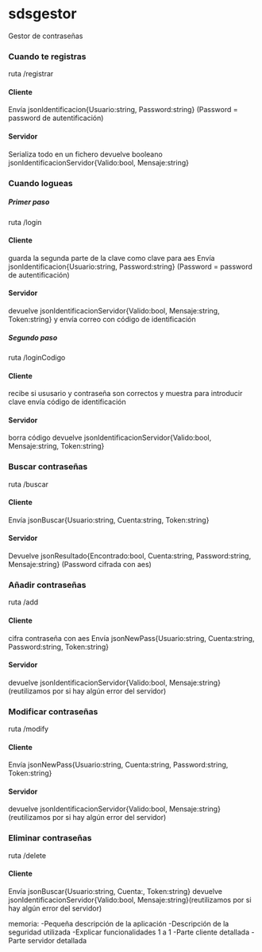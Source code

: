 ﻿# sdsgestor
Gestor de contraseñas

### Cuando te registras
ruta /registrar
#### Cliente
Envía jsonIdentificacion{Usuario:string, Password:string} (Password = password de autentificación)
#### Servidor
Serializa todo en un fichero
devuelve booleano jsonIdentificacionServidor{Valido:bool, Mensaje:string} 

### Cuando logueas
##### Primer paso
ruta /login
#### Cliente 
guarda la segunda parte de la clave como clave para aes
Envía jsonIdentificacion{Usuario:string, Password:string} (Password = password de autentificación)
#### Servidor
devuelve jsonIdentificacionServidor{Valido:bool, Mensaje:string, Token:string} 
y envía correo con código de identificación
##### Segundo paso
ruta /loginCodigo
#### Cliente
recibe si ususario y contraseña son correctos y muestra para introducir clave
envía código de identificación
#### Servidor
borra código
devuelve jsonIdentificacionServidor{Valido:bool, Mensaje:string, Token:string} 

### Buscar contraseñas
ruta /buscar
#### Cliente
Envía jsonBuscar{Usuario:string, Cuenta:string, Token:string}
#### Servidor
Devuelve jsonResultado{Encontrado:bool, Cuenta:string, Password:string, Mensaje:string} (Password cifrada con aes)

### Añadir contraseñas
ruta /add
#### Cliente
cifra contraseña con aes
Envía jsonNewPass{Usuario:string, Cuenta:string, Password:string, Token:string}
#### Servidor
devuelve jsonIdentificacionServidor{Valido:bool, Mensaje:string}(reutilizamos por si hay algún error del servidor)

### Modificar contraseñas
ruta /modify
#### Cliente
Envía jsonNewPass{Usuario:string, Cuenta:string, Password:string, Token:string}
#### Servidor
devuelve jsonIdentificacionServidor{Valido:bool, Mensaje:string}(reutilizamos por si hay algún error del servidor)

### Eliminar contraseñas
ruta /delete
#### Cliente
Envía jsonBuscar{Usuario:string, Cuenta:, Token:string}
devuelve jsonIdentificacionServidor{Valido:bool, Mensaje:string}(reutilizamos por si hay algún error del servidor)



memoria:
	-Pequeña descripción de la aplicación
	-Descripción de la seguridad utilizada
		-Explicar funcionalidades 1 a 1
			-Parte cliente detallada
			-Parte servidor detallada